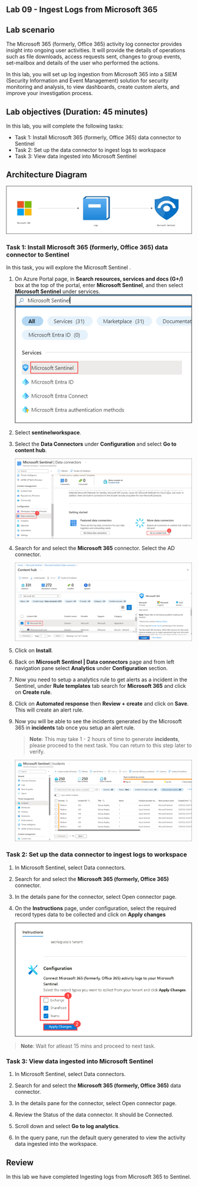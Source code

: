 ## Lab 09 - Ingest Logs from Microsoft 365

## Lab scenario

The Microsoft 365 (formerly, Office 365) activity log connector provides insight into ongoing user activities. It will provide the details of operations such as file downloads, access requests sent, changes to group events, set-mailbox and details of the user who performed the actions.

In this lab, you will set up log ingestion from Microsoft 365 into a SIEM (Security Information and Event Management) solution for security monitoring and analysis, to view dashboards, create custom alerts, and improve your investigation process.​

## Lab objectives (Duration: 45 minutes)
In this lab, you will complete the following tasks:
- Task 1: Install Microsoft 365 (formerly, Office 365) data connector to Sentinel
- Task 2: Set up the data connector to ingest logs to workspace
- Task 3: View data ingested into Microsoft Sentinel

## Architecture Diagram

   ![](../media/Lab-9%20arch.JPG)

### Task 1: Install Microsoft 365 (formerly, Office 365) data connector to Sentinel

In this task, you will explore the Microsoft Sentinel .

1. On Azure Portal page, in **Search resources, services and docs (G+/)** box at the top of the portal, enter **Microsoft Sentinel**, and then select **Microsoft Sentinel** under services.
     ![Picture 1](../media/image_7.png)

1. Select **sentinelworkspace**.

1. Select the **Data Connectors** under **Configuration** and select **Go to content hub**.

    ![Picture 1](../media/image_34.png)   

1. Search for and select the **Microsoft 365** connector. Select the AD connector.

   ![Picture 1](../media/image_31.png)

1. Click on **Install**.

1. Back on **Microsoft Sentinel | Data connectors** page and from left navigation pane select **Analytics** under **Configuration** section.
   
1. Now you need to setup a analytics rule to get alerts as a incident in the Sentinel, under **Rule templates** tab search for **Microsoft 365** and click on **Create rule**.
   
1. Click on **Automated response** then **Review + create** and click on **Save**. This will create an alert rule.
   
1. Now you will be able to see the incidents generated by the Microsoft 365 in **incidents** tab once you setup an alert rule.
   >**Note**: This may take 1 - 2 hours of time to generate **incidents**, please proceed to the next task. You can return to this step later to verify.

   ![Picture 1](../media/image_54.png)

### Task 2: Set up the data connector to ingest logs to workspace

1. In Microsoft Sentinel, select Data connectors.

1. Search for and select the **Microsoft 365 (formerly, Office 365)** connector.

1. In the details pane for the connector, select Open connector page.

1. On the **Instructions** page, under configuration, select the required record types data to be collected and click on **Apply changes**

   ![Picture 1](../media/s91.png)

  >**Note**: Wait for atleast 15 mins and proceed to next task.

### Task 3: View data ingested into Microsoft Sentinel

1. In Microsoft Sentinel, select Data connectors.

1. Search for and select the **Microsoft 365 (formerly, Office 365)** data connector.

1. In the details pane for the connector, select Open connector page.

1. Review the Status of the data connector. It should be Connected.

1. Scroll down and select **Go to log analytics**.

1. In the query pane, run the default query generated to view the activity data ingested into the workspace.
   
## Review
In this lab we have completed Ingesting logs from Microsoft 365 to Sentinel.
